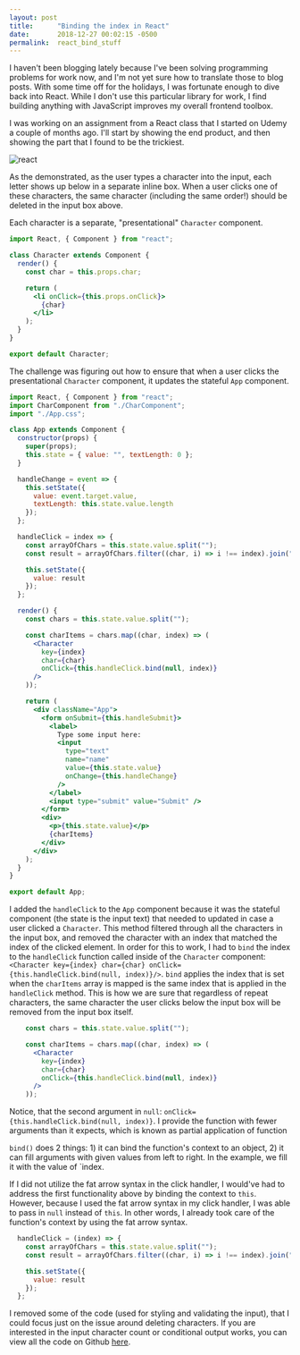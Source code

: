 ```yaml
---
layout: post
title:      "Binding the index in React"
date:       2018-12-27 00:02:15 -0500
permalink:  react_bind_stuff
---
```

I haven't been blogging lately because I've been solving programming problems for work now, and I'm not yet sure how to translate those to blog posts. With some time off for the holidays, I was fortunate enough to dive back into React. While I don't use this particular library for work, I find building anything with JavaScript improves my overall frontend toolbox.

I was working on an assignment from a React class that I started on Udemy a couple of months ago. I'll start by showing the end product, and then showing the part that I found to be the trickiest. 

![react](https://im3.ezgif.com/tmp/ezgif-3-6503f3c75ada.gif)

As the demonstrated, as the user types a character into the input, each letter shows up below in a separate inline box. When a user clicks one of these characters, the same character (including the same order!) should be deleted in the input box above. 

Each character is a separate, "presentational" `Character` component.

```jsx
import React, { Component } from "react";

class Character extends Component {
  render() {
    const char = this.props.char;

    return (
      <li onClick={this.props.onClick}>
        {char}
      </li>
    );
  }
}

export default Character;
```

The challenge was figuring out how to ensure that when a user clicks the presentational `Character` component, it updates the stateful `App` component. 

```jsx
import React, { Component } from "react";
import CharComponent from "./CharComponent";
import "./App.css";

class App extends Component {
  constructor(props) {
    super(props);
    this.state = { value: "", textLength: 0 };
  }

  handleChange = event => {
    this.setState({
      value: event.target.value,
      textLength: this.state.value.length
    });
  };

  handleClick = index => {
    const arrayOfChars = this.state.value.split("");
    const result = arrayOfChars.filter((char, i) => i !== index).join("");

    this.setState({
      value: result
    });
  };

  render() {
    const chars = this.state.value.split("");

    const charItems = chars.map((char, index) => (
      <Character
        key={index}
        char={char}
        onClick={this.handleClick.bind(null, index)}
      />
    ));

    return (
      <div className="App">
        <form onSubmit={this.handleSubmit}>
          <label>
            Type some input here:
            <input
              type="text"
              name="name"
              value={this.state.value}
              onChange={this.handleChange}
            />
          </label>
          <input type="submit" value="Submit" />
        </form>
        <div>
          <p>{this.state.value}</p>
          {charItems}
        </div>
      </div>
    );
  }
}

export default App;
```
I added the `handleClick` to the `App` component because it was the stateful component (the state is the input text) that needed to updated in case a user clicked a `Character`. This method filtered through all the characters in the input box, and removed the character with an index that matched the index of the clicked element. In order for this to work, I had to `bind` the index to the `handleClick` function called inside of the `Character` component: `<Character key={index} char={char} onClick={this.handleClick.bind(null, index)}/>`. `bind` applies the index that is set when the `charItems` array is mapped is the same index that is applied in the `handleClick` method. This is how we are sure that regardless of repeat characters, the same character the user clicks below the input box will be removed from the input box itself. 

```jsx
    const chars = this.state.value.split("");

    const charItems = chars.map((char, index) => (
      <Character
        key={index}
        char={char}
        onClick={this.handleClick.bind(null, index)}
      />
    ));
```

Notice, that the second argument in `null`: `onClick={this.handleClick.bind(null, index)}`. I provide the function with fewer arguments than it expects, which is known as partial application of function

`bind()` does 2 things: 1) it can bind the function's context to an object, 2) it can fill arguments with given values from left to right. In the example, we fill it with the value of `index.

If I did not utilize the fat arrow syntax in the click handler, I would've had to address the first functionality above by binding the context to `this`. However, because I used the fat arrow syntax in my click handler, I was able to pass in `null` instead of `this`. In other words, I already took care of the function's context by using the fat arrow syntax. 

```jsx
  handleClick = (index) => {
    const arrayOfChars = this.state.value.split("");
    const result = arrayOfChars.filter((char, i) => i !== index).join("");

    this.setState({
      value: result
    });
  };
  ```

I removed some of the code (used for styling and validating the input), that I could focus just on the issue around deleting characters. If you are interested in the input character count or conditional output works, you can view all the code on Github [here](https://github.com/hcarnes/assignment_2/tree/master/src).